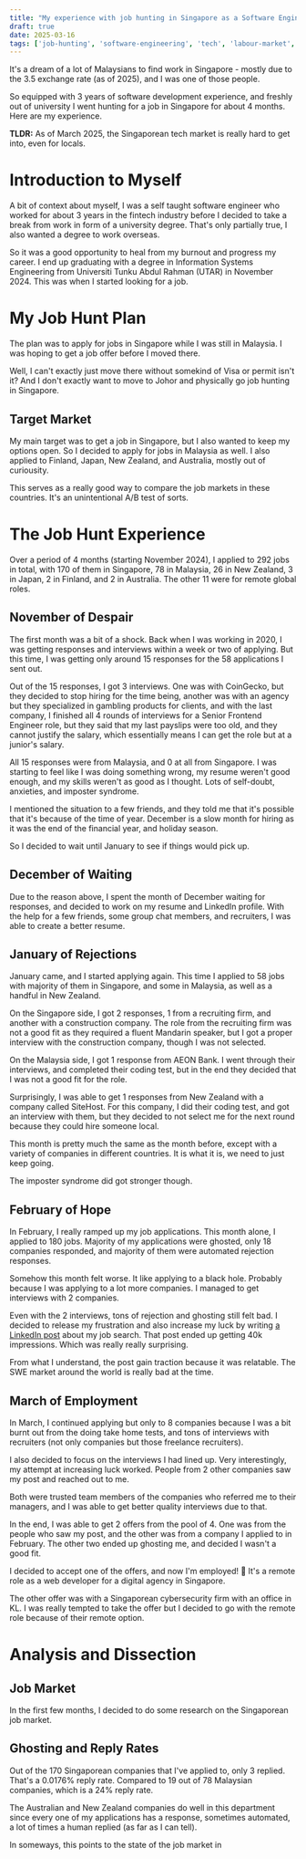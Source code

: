 ```yaml
---
title: "My experience with job hunting in Singapore as a Software Engineer"
draft: true
date: 2025-03-16
tags: ['job-hunting', 'software-engineering', 'tech', 'labour-market', 'singapore']
---
```


It's a dream of a lot of Malaysians to find work in Singapore - mostly due to the 3.5 exchange rate (as of 2025), and I was one of those people.

So equipped with 3 years of software development experience, and freshly out of university I went hunting for a job in Singapore for about 4 months. Here are my experience.

**TLDR:** As of March 2025, the Singaporean tech market is really hard to get into, even for locals.

# Introduction to Myself
A bit of context about myself, I was a self taught software engineer who worked for about 3 years in the fintech industry before I decided to take a break from work in form of a university degree. That's only partially true, I also wanted a degree to work overseas. 

So it was a good opportunity to heal from my burnout and progress my career. I end up graduating with a degree in Information Systems Engineering from Universiti Tunku Abdul Rahman (UTAR) in November 2024. This was when I started looking for a job.

# My Job Hunt Plan
The plan was to apply for jobs in Singapore while I was still in Malaysia. I was hoping to get a job offer before I moved there. 

Well, I can't exactly just move there without somekind of Visa or permit isn't it? And I don't exactly want to move to Johor and physically go job hunting in Singapore.

## Target Market
My main target was to get a job in Singapore, but I also wanted to keep my options open. So I decided to apply for jobs in Malaysia as well. I also applied to Finland, Japan, New Zealand, and Australia, mostly out of curiousity. 

This serves as a really good way to compare the job markets in these countries. It's an unintentional A/B test of sorts.

# The Job Hunt Experience
Over a period of 4 months (starting November 2024), I applied to 292 jobs in total, with 170 of them in Singapore, 78 in Malaysia, 26 in New Zealand, 3 in Japan, 2 in Finland, and 2 in Australia. The other 11 were for remote global roles.

## November of Despair
The first month was a bit of a shock. Back when I was working in 2020, I was getting responses and interviews within a week or two of applying. But this time, I was getting only around 15 responses for the 58 applications I sent out.

Out of the 15 responses, I got 3 interviews. One was with CoinGecko, but they decided to stop hiring for the time being, another was with an agency but they specialized in gambling products for clients, and with the last company, I finished all 4 rounds of interviews for a Senior Frontend Engineer role, but they said that my last payslips were too old, and they cannot justify the salary, which essentially means I can get the role but at a junior's salary.

All 15 responses were from Malaysia, and 0 at all from Singapore. I was starting to feel like I was doing something wrong, my resume weren't good enough, and my skills weren't as good as I thought. Lots of self-doubt, anxieties, and imposter syndrome.

I mentioned the situation to a few friends, and they told me that it's possible that it's because of the time of year. December is a slow month for hiring as it was the end of the financial year, and holiday season.

So I decided to wait until January to see if things would pick up.

## December of Waiting
Due to the reason above, I spent the month of December waiting for responses, and decided to work on my resume and LinkedIn profile. With the help for a few friends, some group chat members, and recruiters, I was able to create a better resume.

## January of Rejections
January came, and I started applying again. This time I applied to 58 jobs with majority of them in Singapore, and some in Malaysia, as well as a handful in New Zealand.

On the Singapore side, I got 2 responses, 1 from a recruiting firm, and another with a construction company. The role from the recruiting firm was not a good fit as they required a fluent Mandarin speaker, but I got a proper interview with the construction company, though I was not selected.

On the Malaysia side, I got 1 response from AEON Bank. I went through their interviews, and completed their coding test, but in the end they decided that I was not a good fit for the role.

Surprisingly, I was able to get 1 responses from New Zealand with a company called SiteHost. For this company, I did their coding test, and got an interview with them, but they decided to not select me for the next round because they could hire someone local.

This month is pretty much the same as the month before, except with a variety of companies in different countries. It is what it is, we need to just keep going.

The imposter syndrome did got stronger though.

## February of Hope
In February, I really ramped up my job applications. This month alone, I applied to 180 jobs. Majority of my applications were ghosted, only 18 companies responded, and majority of them were automated rejection responses.

Somehow this month  felt worse. It like applying to a black hole. Probably because I was applying to a lot more companies. I managed to get interviews with 2 companies.

Even with the 2 interviews, tons of rejection and ghosting still felt bad. I decided to release my frustration and also increase my luck by writing [a LinkedIn post](https://www.linkedin.com/posts/gohanko_ive-been-applying-to-jobs-in-singapore-and-activity-7293873628108963840-A5cj?utm_source=share) about my job search. That post ended up getting 40k impressions. Which was really really surprising.

From what I understand, the post gain traction because it was relatable. The SWE market around the world is really bad at the time.

## March of Employment
In March, I continued applying but only to 8 companies because I was a bit burnt out from the doing take home tests, and tons of interviews with recruiters (not only companies but those freelance recruiters).

I also decided to focus on the interviews I had lined up. Very interestingly, my attempt at increasing luck worked. People from 2 other companies saw my post and reached out to me. 

Both were trusted team members of the companies who referred me to their managers, and I was able to get better quality interviews due to that.

In the end, I was able to get 2 offers from the pool of 4. One was from the people who saw my post, and the other was from a company I applied to in February. The other two ended up ghosting me, and decided I wasn't a good fit.

I decided to accept one of the offers, and now I'm employed! 🥳 It's a remote role as a web developer for a digital agency in Singapore.

The other offer was with a Singaporean cybersecurity firm with an office in KL. I was really tempted to take the offer but I decided to go with the remote role because of their remote option.

# Analysis and Dissection

## Job Market
In the first few months, I decided to do some research on the Singaporean job market.

## Ghosting and Reply Rates
Out of the 170 Singaporean companies that I've applied to, only 3 replied. That's a 0.0176% reply rate. Compared to 19 out of 78 Malaysian companies, which is a 24% reply rate. 

The Australian and New Zealand companies do well in this department since every one of my applications has a response, sometimes automated, a lot of times a human replied (as far as I can tell).

In someways, this points to the state of the job market in

